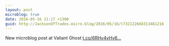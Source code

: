 ```yaml
---
layout: post
microblog: true
date: 2016-05-16 21:17 +1300
guid: http://JacksonOfTrades.micro.blog/2016/05/16/t732122668313481216.html
---
```

New microblog post at Valiant Ghost [t.co/6RHv4vHv6...](https://t.co/6RHv4vHv6b)
